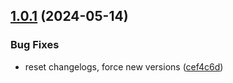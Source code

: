## [1.0.1](https://github.com/affinidi/affinidi-tdk/compare/@affinidi-tdk/login-configuration-client-v1.0.0...@affinidi-tdk/login-configuration-client-v1.0.1) (2024-05-14)


### Bug Fixes

* reset changelogs, force new versions ([cef4c6d](https://github.com/affinidi/affinidi-tdk/commit/cef4c6d1ff7de81d92724bb001f4b28ef4afafc7))
